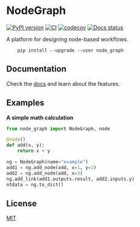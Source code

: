 # NodeGraph
[![PyPI version](https://badge.fury.io/py/node-graph.svg)](https://badge.fury.io/py/node-graph)
[![CI](https://github.com/scinode/node-graph/actions/workflows/ci.yaml/badge.svg)](https://github.com/scinode/node-graph/actions/workflows/ci.yaml)
[![codecov](https://codecov.io/gh/scinode/node-graph/branch/main/graph/badge.svg)](https://codecov.io/gh/scinode/node-graph)
[![Docs status](https://readthedocs.org/projects/node-graph/badge)](http://node-graph.readthedocs.io/)



A platform for designing node-based workflows.


```console
    pip install --upgrade --user node_graph
```


## Documentation
Check the [docs](https://node-graph.readthedocs.io/en/latest/) and learn about the features.

## Examples
**A simple math calculation**

```python
from node_graph import NodeGraph, node

@node()
def add(x, y):
    return x + y

ng = NodeGraph(name="example")
add1 = ng.add_node(add, x=1, y=2)
add2 = ng.add_node(add, x=3)
ng.add_link(add1.outputs.result, add2.inputs.y)
ntdata = ng.to_dict()
```

## License
[MIT](http://opensource.org/licenses/MIT)
